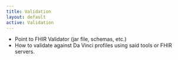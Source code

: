 ```yaml
---
title: Validation
layout: default
active: Validation
---
```


* Point to FHIR Validator (jar file, schemas, etc.)
* How to validate against Da Vinci profiles using said tools or FHIR servers. 
